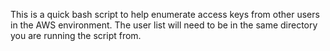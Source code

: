 This is a quick bash script to help enumerate access keys from other users in the AWS environment. The user list will need to be in the same directory you are running the script from.
